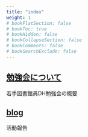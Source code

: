 ```yaml
---
title: "index"
weight: 1
# bookFlatSection: false
# bookToc: true
# bookHidden: false
# bookCollapseSection: false
# bookComments: false
# bookSearchExclude: false
---
```


## [勉強会について](docs/about)

若手図書館員DH勉強会の概要

## [blog](docs/blog)

活動報告